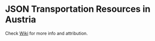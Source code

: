 # JSON Transportation Resources in Austria

Check [Wiki](https://github.com/jzzfs/json_resources_austria/wiki) for more info and attribution.
